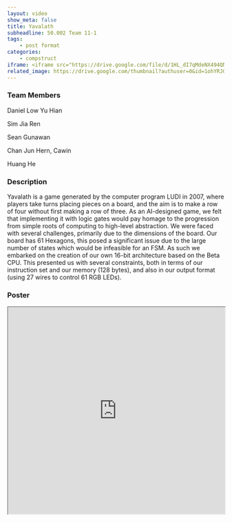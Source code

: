 ```yaml
---
layout: video
show_meta: false
title: Yavalath
subheadline: 50.002 Team 11-1
tags:
    - post format
categories:
    - compstruct
iframe: <iframe src="https://drive.google.com/file/d/1HL_dI7qMdeNX494QNfSU9ZrqAFRYcL2G/preview" width="100%" height="480"></iframe>
related_image: https://drive.google.com/thumbnail?authuser=0&id=1ohYRJGpwRoKRIwVWJni8oUYVpM_xAsBR&sz=w300-h300-p-k-nu-iv1
---
```


### Team Members

Daniel Low Yu Hian

Sim Jia Ren

Sean Gunawan

Chan Jun Hern, Cawin

Huang He

### Description

Yavalath is a game generated by the computer program LUDI in 2007, where players take turns placing pieces on a board, and the aim is to make a row of four without first making a row of three. As an AI-designed game, we felt that implementing it with logic gates would pay homage to the progression from simple roots of computing to high-level abstraction. We were faced with several challenges, primarily due to the dimensions of the board. Our board has 61 Hexagons, this posed a significant issue due to the large number of states which would be infeasible for an FSM. As such we embarked on the creation of our own 16-bit architecture based on the Beta CPU. This presented us with several constraints, both in terms of our instruction set and our memory (128 bytes), and also in our output format (using 27 wires to control 61 RGB LEDs).

### Poster

<iframe src="https://drive.google.com/file/d/1ohYRJGpwRoKRIwVWJni8oUYVpM_xAsBR/preview" width="100%" height="480"></iframe>
